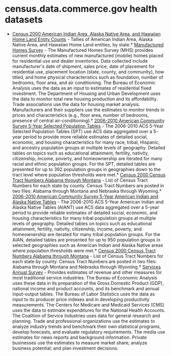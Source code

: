 # census.data.commerce.gov health datasets
* [Census 2000 American Indian Area, Alaska Native Area, and Hawaiian Home Land Entity Counts](https://census.data.commerce.gov/d/uc2n-p7ig) - Tallies of American Indian Area, Alaska Native Area, and Hawaiian Home Land entities, by state.* [Manufactured Homes Survey](https://census.data.commerce.gov/d/krdd-5u5a) - The Manufactured Homes Survey (MHS) provides current monthly estimates of new manufactured (mobile) homes placed for residential use and dealer inventories. Data collected include manufacturer's date of shipment, sales price, date of placement for residential use, placement location (state, county, and community), how titled, and home physical characteristics such as foundation, number of bedrooms, floor area, and air conditioning. The Bureau of Economic Analysis uses the data as an input to estimates of residential fixed investment. The Department of Housing and Urban Development uses the data to monitor total new housing production and its affordability. Trade associations use the data for housing market analysis. Manufacturers and their suppliers use the estimates to monitor trends in prices and characteristics (e.g., floor area, number of bedrooms, presence of central air-conditioning).* [2006-2010 American Community Survey  5-Year Selected Population Tables](https://census.data.commerce.gov/d/hb94-2qx3) - The 2006-2010 ACS 5-Year Selected Population Tables (SPT) use ACS data aggregated over a 5-year period to provide more reliable estimates of detailed social, economic, and housing characteristics for many race, tribal, Hispanic, and ancestry population groups at multiple levels of geography. Detailed tables on topics such as educational attainment, fertility, nativity, citizenship, income, poverty, and homeownership are iterated for many racial and ethnic population groups.  For the SPT, detailed tables are presented for up to 392 population groups in geographies down to the tract level where population thresholds were met.* [Census 2000 Census Tract Numbers Alabama through Montana](https://census.data.commerce.gov/d/98h5-jxhg) - List of Census Tract Numbers for each state by county. Census Tract Numbers are posted in two files: Alabama through Montana and Nebraska through Wyoming.* [2006-2010 American Community Survey  5-Year American Indian and Alaska Native Tables](https://census.data.commerce.gov/d/em69-9wjc) - The 2006-2010 ACS 5-Year American Indian and Alaska Native Tables (AIANT) use ACS data aggregated over a 5-year period to provide reliable estimates of detailed social, economic, and housing characteristics for many tribal population groups at multiple levels of geography. Detailed tables on topics such as educational attainment, fertility, nativity, citizenship, income, poverty, and homeownership are iterated for many tribal population groups. For the AIAN, detailed tables are presented for up to 950 population groups in selected geographies such as American Indian and Alaska Native areas where population thresholds were met.* [Census 2000 Census Tract Numbers Alabama through Montana](https://census.data.commerce.gov/d/98h5-jxhg) - List of Census Tract Numbers for each state by county. Census Tract Numbers are posted in two files: Alabama through Montana and Nebraska through Wyoming.* [Services Annual Survey](https://census.data.commerce.gov/d/ugrv-rm42) - Provides estimates of revenue and other measures for most traditional service industries. The Bureau of Economic Analysis uses these data in its preparation of the Gross Domestic Product (GDP), national income and product accounts, and its benchmark and annual input-output tables. The Bureau of Labor Statistics uses the data as input to its producer price indexes and in developing productivity measurements. The Centers for Medicare and Medicaid Services (CMS) uses the data to estimate expenditures for the National Health Accounts. The Coalition of Service Industries uses data for general research and planning. Trade and professional organizations use the estimates to analyze industry trends and benchmark their own statistical programs, develop forecasts, and evaluate regulatory requirements. The media use estimates for news reports and background information. Private businesses use the estimates to measure market share; analyze business potential; and plan investment decisions.